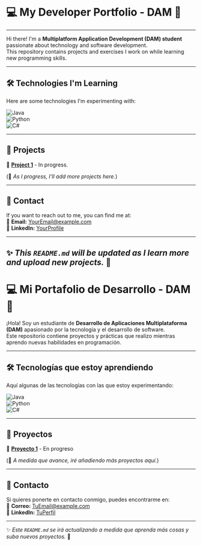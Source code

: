 # 💻 My Developer Portfolio - DAM 🚀  
---  

Hi there! I'm a **Multiplatform Application Development (DAM) student** passionate about technology and software development.  
This repository contains projects and exercises I work on while learning new programming skills.  

---

## 🛠 Technologies I'm Learning  
Here are some technologies I'm experimenting with:  

![Java](https://img.shields.io/badge/Java-%23ED8B00.svg?style=for-the-badge&logo=openjdk&logoColor=white)  
![Python](https://img.shields.io/badge/Python-3670A0?style=for-the-badge&logo=python&logoColor=white)  
![C#](https://img.shields.io/badge/C%23-239120?style=for-the-badge&logo=c-sharp&logoColor=white)  

---

## 📂 Projects  
🔹 **[Project 1](#)** - In progress.  
  

(📌 *As I progress, I'll add more projects here.*)  

---

## 📢 Contact  
If you want to reach out to me, you can find me at:  
📧 **Email:** [YourEmail@example.com](hillairetvalentin16@gmail.com)  
🔗 **LinkedIn:** [YourProfile](https://www.linkedin.com/in/emilio-valentin-12218025a/)  

---

✨ *This `README.md` will be updated as I learn more and upload new projects.* 🚀
---------------------------------------------------------------------------------------------------------------------------------------
# 💻 Mi Portafolio de Desarrollo - DAM 🚀  

¡Hola! Soy un estudiante de **Desarrollo de Aplicaciones Multiplataforma (DAM)** apasionado por la tecnología y el desarrollo de software.  
Este repositorio contiene proyectos y prácticas que realizo mientras aprendo nuevas habilidades en programación.  

---

## 🛠 Tecnologías que estoy aprendiendo  
Aquí algunas de las tecnologías con las que estoy experimentando:  

![Java](https://img.shields.io/badge/Java-%23ED8B00.svg?style=for-the-badge&logo=openjdk&logoColor=white)  
![Python](https://img.shields.io/badge/Python-3670A0?style=for-the-badge&logo=python&logoColor=white)  
![C#](https://img.shields.io/badge/C%23-239120?style=for-the-badge&logo=c-sharp&logoColor=white)  

---

## 📂 Proyectos  
🔹 **[Proyecto 1](#)** - En progreso  
  

(📌 *A medida que avance, iré añadiendo más proyectos aquí.*)  

---

## 📢 Contacto  
Si quieres ponerte en contacto conmigo, puedes encontrarme en:  
📧 **Correo:** [TuEmail@example.com](hillairetvalentin16@gmail.com)  
🔗 **LinkedIn:** [TuPerfil](https://www.linkedin.com/in/emilio-valentin-12218025a)  

---

✨ *Este `README.md` se irá actualizando a medida que aprenda más cosas y suba nuevos proyectos.* 🚀
